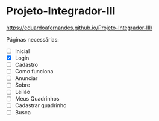 # Projeto-Integrador-III
https://eduardoafernandes.github.io/Projeto-Integrador-III/

Páginas necessárias: 

- [ ] Inicial
- [x] Login
- [ ] Cadastro
- [ ] Como funciona
- [ ] Anunciar
- [ ] Sobre
- [ ] Leilão
- [ ] Meus Quadrinhos
- [ ] Cadastrar quadrinho
- [ ] Busca
